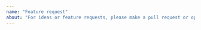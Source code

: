 ```yaml
---
name: "Feature request"
about: "For ideas or feature requests, please make a pull request or open an issue"
---
```

